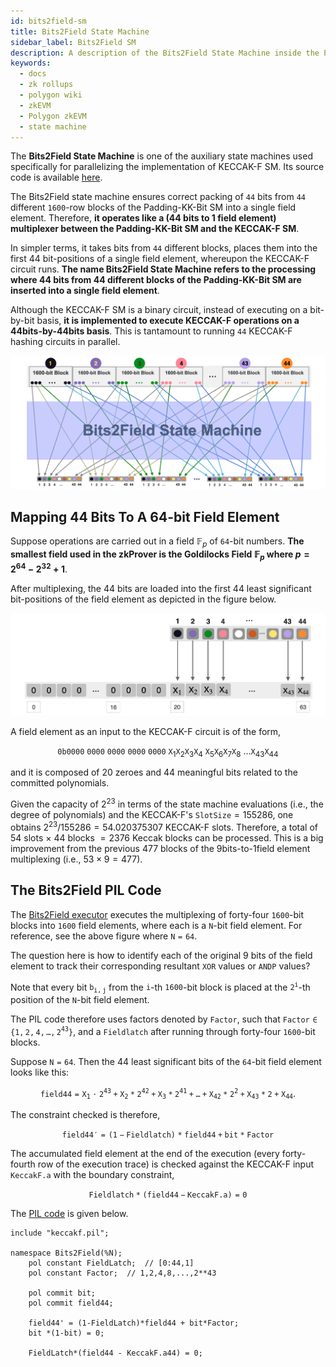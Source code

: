 ```yaml
---
id: bits2field-sm
title: Bits2Field State Machine
sidebar_label: Bits2Field SM
description: A description of the Bits2Field State Machine inside the Polygon zkEVM.
keywords:
  - docs
  - zk rollups
  - polygon wiki
  - zkEVM
  - Polygon zkEVM
  - state machine
---
```


The **Bits2Field State Machine** is one of the auxiliary state machines used specifically for parallelizing the implementation of KECCAK-F SM. Its source code is available [here](https://github.com/0xPolygonHermez/zkevm-prover/blob/main/src/sm/bits2field/bits2field_executor.cpp).

The Bits2Field state machine ensures correct packing of $\mathtt{44}$ bits from $\mathtt{44}$ different $\mathtt{1600}$-row blocks of the Padding-KK-Bit SM into a single field element. Therefore, **it operates like a (44 bits to 1 field element) multiplexer between the Padding-KK-Bit SM and the KECCAK-F SM**. 

In simpler terms, it takes bits from $\mathtt{44}$ different blocks, places them into the first 44 bit-positions of a single field element, whereupon the KECCAK-F circuit runs. **The name Bits2Field State Machine refers to the processing where $44$ **bits** from $44$ different blocks of the Padding-KK-Bit SM are inserted into a single field element**.

Although the KECCAK-F SM is a binary circuit, instead of executing on a bit-by-bit basis, **it is implemented to execute KECCAK-F operations on a 44bits-by-44bits basis**. This is tantamount to running $\mathtt{44}$ KECCAK-F hashing circuits in parallel.

![The 44 bits to 1 field-element Multiplexing](figures/01b2f-44-2-one-multiplex.png)

## Mapping 44 Bits To A 64-bit Field Element

Suppose operations are carried out in a field $\mathbb{F}_p$ of $\mathtt{64}$-bit numbers. **The smallest field used in the zkProver is the Goldilocks Field $\mathbb{F}_p$ where $p = 2^{64} - 2^{32}+1$**.

After multiplexing, the 44 bits are loaded into the first 44 least significant bit-positions of the field element as depicted in the figure below.

![Figure 2: 44 Bits mapped to a 64-bit field element](figures/02b2f-44-bits-to-64bit-fe.png)

A field element as an input to the KECCAK-F circuit is of the form,

$$
\mathtt{0b}\mathtt{0000\ 0000\ 0000\ 0000\ 0000}\ \mathtt{X}_1 \mathtt{X}_2 \mathtt{X}_3 \mathtt{X}_4\ \mathtt{X}_5 \mathtt{X}_6 \mathtt{X}_7 \mathtt{X}_8\ \dots \mathtt{X}_{43} \mathtt{X}_{44}
\text{ }
$$

and it is composed of 20 zeroes and 44 meaningful bits related to the committed polynomials.

Given the capacity of $2^{23}$ in terms of the state machine evaluations (i.e., the degree of polynomials) and the KECCAK-F's $\texttt{SlotSize} = 155286$, one obtains $2^{23} / 155286 = 54.020375307$ KECCAK-F slots. Therefore, a total of $54$ slots $\times$ $44$ blocks $= 2376$ Keccak blocks can be processed. This is a big improvement from the previous $477$ blocks of the 9bits-to-1field element multiplexing (i.e., $53 \times 9 = 477$).

## The Bits2Field PIL Code

The [Bits2Field executor](https://github.com/0xPolygonHermez/zkevm-prover/blob/main/src/sm/bits2field/bits2field_executor.cpp) executes the multiplexing of forty-four $\mathtt{1600}$-bit blocks into $\mathtt{1600}$ field elements, where each is a $\mathtt{N}$-bit field element. For reference, see the above figure where $\mathtt{N = 64}$.

The question here is how to identify each of the original 9 bits of the field element to track their corresponding resultant $\mathtt{XOR}$ values or $\mathtt{ANDP}$ values? 

Note that every bit $\mathtt{b_{i,j}}$ from the $\mathtt{i}$-th $\mathtt{1600}$-bit block is placed at the $\mathtt{2^{i}}$-th position of the $\mathtt{N}$-bit field element.

The PIL code therefore uses factors denoted by $\mathtt{Factor}$, such that $\mathtt{Factor \in \{ 1, 2, 4, \dots , 2^{43} \}}$, and a $\mathtt{Fieldlatch}$ after running through forty-four $\mathtt{1600}$-bit blocks.

Suppose $\mathtt{N = 64}$. Then the 44 least significant bits of the $\mathtt{64}$-bit field element looks like this:

$$
\mathtt{field44 = X_1 \cdot 2^{43} + X_{2}*{2}^{42} + X_{3}*{2}^{41} + \dots + X_{42}*{2}^2 + X_{43}*2 + X_{44}}.
$$

The constraint checked is therefore,

$$
\mathtt{field44' = (1-Fieldlatch)*field44 + bit*Factor}
$$

The accumulated field element at the end of the execution (every forty-fourth row of the execution trace) is checked against the KECCAK-F input $\mathtt{KeccakF.a}$ with the boundary constraint,

$$
\mathtt{Fieldlatch*(field44 - KeccakF.a) = 0}
$$

The [PIL code](https://github.com/0xPolygonHermez/zkevm-proverjs/blob/develop/pil/bits2field.pil) is given below.

```pil title="bits2field.pil"
include "keccakf.pil";

namespace Bits2Field(%N);
    pol constant FieldLatch;  // [0:44,1]
    pol constant Factor;  // 1,2,4,8,...,2**43

    pol commit bit;
    pol commit field44;

    field44' = (1-FieldLatch)*field44 + bit*Factor;
    bit *(1-bit) = 0;

    FieldLatch*(field44 - KeccakF.a44) = 0;
```
